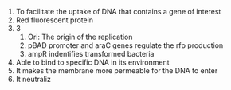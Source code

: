 1. To facilitate the uptake of DNA that contains a gene of interest
2. Red fluorescent protein
3. 3
	1. Ori: The origin of the replication
	2. pBAD promoter and araC genes regulate the rfp production
	3. ampR indentifies transformed bacteria
4. Able to bind to specific DNA in its environment
5. It makes the membrane more permeable for the DNA to enter
6. It neutraliz